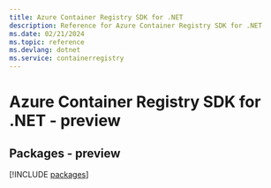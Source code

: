 ```yaml
---
title: Azure Container Registry SDK for .NET
description: Reference for Azure Container Registry SDK for .NET
ms.date: 02/21/2024
ms.topic: reference
ms.devlang: dotnet
ms.service: containerregistry
---
```

# Azure Container Registry SDK for .NET - preview
## Packages - preview
[!INCLUDE [packages](container-registry-index.md)]